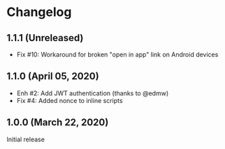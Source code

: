 Changelog
=========

1.1.1 (Unreleased)
------------------
- Fix #10: Workaround for broken "open in app" link on Android devices


1.1.0 (April 05, 2020)
----------------------
- Enh #2: Add JWT authentication (thanks to @edmw)
- Fix #4: Added nonce to inline scripts


1.0.0 (March 22, 2020)
----------------------
Initial release
